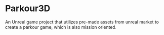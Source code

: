 # Parkour3D
 An Unreal game project that utilizes pre-made assets from unreal market to create a parkour game, which is also mission oriented. 
